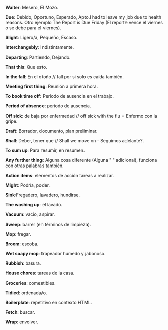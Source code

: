 **Waiter**: Mesero, El Mozo.

**Due**: Debido, Oportuno, Esperado, Apto.I had to leave my job due to health reasons. Otro ejemplo The Report is Due Friday (El reporte vence el viernes o se debe para el viernes).

**Slight**: Ligero/a, Pequeño, Escaso.

**Interchangebly**: Indistintamente.

**Departing**: Partiendo, Dejando.

**That this**: Que esto.

**In the fall**: En el otoño // fall por si solo es caída también.

**Meeting first thing**: Reunión a primera hora.

**To book time off**: Periodo de ausencia en el trabajo.

**Period of absence**: periodo de ausencia.

**Off sick**: de baja por enfermedad // off sick with the flu = Enfermo con la gripe.

**Draft**: Borrador, documento, plan preliminar.

**Shall**: Deber, tener que // Shall we move on - Seguimos adelante?.

**To sum up**: Para resumir, en resumen.

**Any further thing**: Alguna cosa diferente (Alguna " " adicional), funciona con otras palabras también.

**Action items**: elementos de acción tareas a realizar.

**Might**: Podría, poder.

**Sink**:Fregadero, lavadero, hundirse.

**The washing up**: el lavado.

**Vacuum**: vacio, aspirar.

**Sweep**: barrer (en términos de limpieza).

**Mop**: fregar.

**Broom**: escoba.

**Wet soapy mop**: trapeador humedo y jabonoso.

**Rubbish**: basura.

**House chores**: tareas de la casa.

**Groceries**: comestibles.

**Tidied**: ordenada/o.

**Boilerplate**: repetitivo en contexto HTML.

**Fetch**: buscar.

**Wrap**: envolver.

